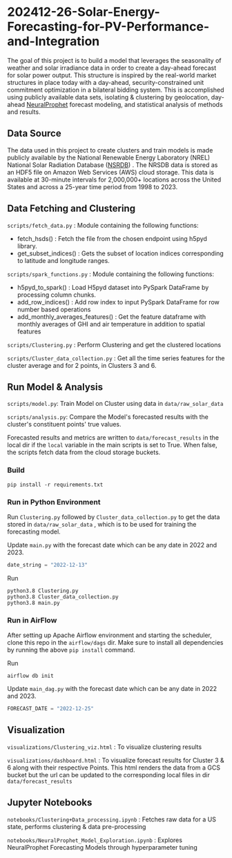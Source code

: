 # 202412-26-Solar-Energy-Forecasting-for-PV-Performance-and-Integration

The goal of this project is to build a model that leverages the seasonality of weather and solar irradiance data in order to create a day-ahead forecast for solar power output. This structure is inspired by the real-world market structures in place today with a day-ahead, security-constrained unit commitment optimization in a bilateral bidding system. This is accomplished using publicly available data sets, isolating & clustering by geolocation, day-ahead [NeuralProphet](https://neuralprophet.com/) forecast modeling, and statistical analysis of methods and results. 

## Data Source

The data used in this project to create clusters and train models is made publicly available by the National Renewable Energy Laboratory (NREL) National Solar Radiation Database ([NSRDB](https://nsrdb.nrel.gov/)) . The NRSDB data is stored as an HDF5 file on Amazon Web Services (AWS) cloud storage. This data is available at 30-minute intervals for 2,000,000+ locations across the United States and across a 25-year time period from 1998 to 2023.

## Data Fetching and Clustering

 `scripts/fetch_data.py` : Module containing the following functions:

- fetch_hsds() : Fetch the file from the chosen endpoint using h5pyd library.
- get_subset_indices() : Gets the subset of location indices corresponding to latitude and longitude ranges. 

`scripts/spark_functions.py` : Module containing the following functions:

- h5pyd_to_spark() : Load H5pyd dataset into PySpark DataFrame by processing column chunks.
- add_row_indices() : Add row index to input PySpark DataFrame for row number based operations
- add_monthly_averages_features() : Get the feature dataframe with monthly averages of GHI and air temperature in addition to spatial features

`scripts/Clustering.py` : Perform Clustering and get the clustered locations

`scripts/Cluster_data_collection.py` : Get all the time series features for the cluster average and for 2 points, in Clusters 3 and 6.


## Run Model & Analysis

`scripts/model.py`: Train Model on Cluster using data in `data/raw_solar_data`

`scripts/analysis.py`: Compare the Model's forecasted results with the cluster's constituent points' true values. 

Forecasted results and metrics are written to `data/forecast_results` in the local dir if the `local` variable in the main scripts is set to True. When false, the scripts fetch data from the cloud storage buckets. 

### Build

```
pip install -r requirements.txt
```

### Run in Python Environment

Run `Clustering.py` followed by `Cluster_data_collection.py` to get the data stored in `data/raw_solar_data` , which is to be used for training the forecasting model.

Update `main.py` with the forecast date which can be any date in 2022 and 2023. 
```python
date_string = "2022-12-13"
```

Run
```
python3.8 Clustering.py
python3.8 Cluster_data_collection.py
python3.8 main.py
```

### Run in AirFlow

After setting up Apache Airflow environment and starting the scheduler, clone this repo in the `airflow/dags` dir. 
Make sure to install all dependencies by running the above `pip install` command. 

Run
```
airflow db init
```


Update `main_dag.py` with the forecast date which can be any date in 2022 and 2023. 
```python
FORECAST_DATE = "2022-12-25"
```

## Visualization

`visualizations/Clustering_viz.html` : To visualize clustering  results

`visualizations/dashboard.html` : To visualize forecast results for Cluster 3 & 6 along with their respective Points. This html renders the data from a GCS bucket but the url can be updated to the corresponding local files in dir `data/forecast_results`

## Jupyter Notebooks

`notebooks/Clustering+Data_processing.ipynb` :  Fetches raw data for a US state, performs clustering & data pre-processing

`notebooks/NeuralProphet_Model_Exploration.ipynb` : Explores NeuralProphet Forecasting Models through hyperparameter tuning
